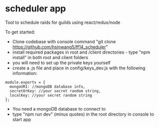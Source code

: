 # scheduler app
Tool to schedule raids for guilds using react/redux/node

To get started: 

- Clone codebase with console command "git clone https://github.com/hsinwang5/ff14_scheduler"
- install required packages in root and /client directories - type "npm install" in both root and client folders
- you will need to set up the private keys yourself
- create a .js file and place in config/keys_dev.js with the following information: 
```
module.exports = {
  mongoURI: //mongoDB database info,
  secretOrKey: //your secret random string,
  localKey: //your secret random string
};
```
- You need a mongoDB database to connect to
- type "npm run dev" (minus quotes) in the root directory in console to start app

